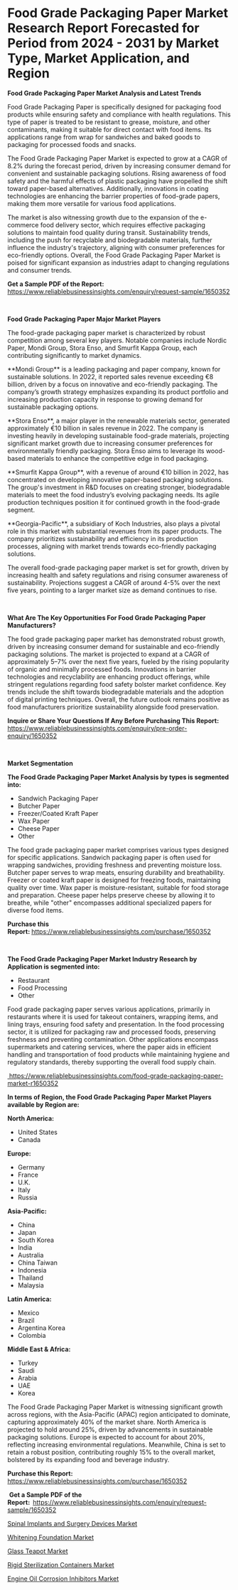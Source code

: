 <p><h1>Food Grade Packaging Paper Market Research Report Forecasted for Period from 2024 -  2031 by Market Type, Market Application, and Region</h1></p><p><strong>Food Grade Packaging Paper Market Analysis and Latest Trends</strong></p>
<p><p>Food Grade Packaging Paper is specifically designed for packaging food products while ensuring safety and compliance with health regulations. This type of paper is treated to be resistant to grease, moisture, and other contaminants, making it suitable for direct contact with food items. Its applications range from wrap for sandwiches and baked goods to packaging for processed foods and snacks.</p><p>The Food Grade Packaging Paper Market is expected to grow at a CAGR of 8.2% during the forecast period, driven by increasing consumer demand for convenient and sustainable packaging solutions. Rising awareness of food safety and the harmful effects of plastic packaging have propelled the shift toward paper-based alternatives. Additionally, innovations in coating technologies are enhancing the barrier properties of food-grade papers, making them more versatile for various food applications.</p><p>The market is also witnessing growth due to the expansion of the e-commerce food delivery sector, which requires effective packaging solutions to maintain food quality during transit. Sustainability trends, including the push for recyclable and biodegradable materials, further influence the industry's trajectory, aligning with consumer preferences for eco-friendly options. Overall, the Food Grade Packaging Paper Market is poised for significant expansion as industries adapt to changing regulations and consumer trends.</p></p>
<p><strong>Get a Sample PDF of the Report:&nbsp;</strong> <a href="https://www.reliablebusinessinsights.com/enquiry/request-sample/1650352?utm_campaign=102&utm_medium=2&utm_source=Github&utm_content=ia&utm_term=26092024&utm_id=food-grade-packaging-paper">https://www.reliablebusinessinsights.com/enquiry/request-sample/1650352</a></p>
<p>&nbsp;</p>
<p><strong>Food Grade Packaging Paper Major Market Players</strong></p>
<p><p>The food-grade packaging paper market is characterized by robust competition among several key players. Notable companies include Nordic Paper, Mondi Group, Stora Enso, and Smurfit Kappa Group, each contributing significantly to market dynamics.</p><p>**Mondi Group** is a leading packaging and paper company, known for sustainable solutions. In 2022, it reported sales revenue exceeding €8 billion, driven by a focus on innovative and eco-friendly packaging. The company’s growth strategy emphasizes expanding its product portfolio and increasing production capacity in response to growing demand for sustainable packaging options.</p><p>**Stora Enso**, a major player in the renewable materials sector, generated approximately €10 billion in sales revenue in 2022. The company is investing heavily in developing sustainable food-grade materials, projecting significant market growth due to increasing consumer preferences for environmentally friendly packaging. Stora Enso aims to leverage its wood-based materials to enhance the competitive edge in food packaging.</p><p>**Smurfit Kappa Group**, with a revenue of around €10 billion in 2022, has concentrated on developing innovative paper-based packaging solutions. The group's investment in R&D focuses on creating stronger, biodegradable materials to meet the food industry’s evolving packaging needs. Its agile production techniques position it for continued growth in the food-grade segment.</p><p>**Georgia-Pacific**, a subsidiary of Koch Industries, also plays a pivotal role in this market with substantial revenues from its paper products. The company prioritizes sustainability and efficiency in its production processes, aligning with market trends towards eco-friendly packaging solutions.</p><p>The overall food-grade packaging paper market is set for growth, driven by increasing health and safety regulations and rising consumer awareness of sustainability. Projections suggest a CAGR of around 4-5% over the next five years, pointing to a larger market size as demand continues to rise.</p></p>
<p>&nbsp;</p>
<p><strong>What Are The Key Opportunities For Food Grade Packaging Paper Manufacturers?</strong></p>
<p><p>The food grade packaging paper market has demonstrated robust growth, driven by increasing consumer demand for sustainable and eco-friendly packaging solutions. The market is projected to expand at a CAGR of approximately 5–7% over the next five years, fueled by the rising popularity of organic and minimally processed foods. Innovations in barrier technologies and recyclability are enhancing product offerings, while stringent regulations regarding food safety bolster market confidence. Key trends include the shift towards biodegradable materials and the adoption of digital printing techniques. Overall, the future outlook remains positive as food manufacturers prioritize sustainability alongside food preservation.</p></p>
<p><strong>Inquire or Share Your Questions If Any Before Purchasing This Report:</strong> <a href="https://www.reliablebusinessinsights.com/enquiry/pre-order-enquiry/1650352?utm_campaign=102&utm_medium=2&utm_source=Github&utm_content=ia&utm_term=26092024&utm_id=food-grade-packaging-paper">https://www.reliablebusinessinsights.com/enquiry/pre-order-enquiry/1650352</a></p>
<p>&nbsp;</p>
<p><strong>Market Segmentation</strong></p>
<p><strong>The Food Grade Packaging Paper Market Analysis by types is segmented into:</strong></p>
<p><ul><li>Sandwich Packaging Paper</li><li>Butcher Paper</li><li>Freezer/Coated Kraft Paper</li><li>Wax Paper</li><li>Cheese Paper</li><li>Other</li></ul></p>
<p><p>The food grade packaging paper market comprises various types designed for specific applications. Sandwich packaging paper is often used for wrapping sandwiches, providing freshness and preventing moisture loss. Butcher paper serves to wrap meats, ensuring durability and breathability. Freezer or coated kraft paper is designed for freezing foods, maintaining quality over time. Wax paper is moisture-resistant, suitable for food storage and preparation. Cheese paper helps preserve cheese by allowing it to breathe, while "other" encompasses additional specialized papers for diverse food items.</p></p>
<p><strong>Purchase this Report:&nbsp;</strong><a href="https://www.reliablebusinessinsights.com/purchase/1650352?utm_campaign=102&utm_medium=2&utm_source=Github&utm_content=ia&utm_term=26092024&utm_id=food-grade-packaging-paper">https://www.reliablebusinessinsights.com/purchase/1650352</a></p>
<p>&nbsp;</p>
<p><strong>The Food Grade Packaging Paper Market Industry Research by Application is segmented into:</strong></p>
<p><ul><li>Restaurant</li><li>Food Processing</li><li>Other</li></ul></p>
<p><p>Food grade packaging paper serves various applications, primarily in restaurants where it is used for takeout containers, wrapping items, and lining trays, ensuring food safety and presentation. In the food processing sector, it is utilized for packaging raw and processed foods, preserving freshness and preventing contamination. Other applications encompass supermarkets and catering services, where the paper aids in efficient handling and transportation of food products while maintaining hygiene and regulatory standards, thereby supporting the overall food supply chain.</p></p>
<p><a href="https://www.reliablebusinessinsights.com/food-grade-packaging-paper-market-r1650352?utm_campaign=102&utm_medium=2&utm_source=Github&utm_content=ia&utm_term=26092024&utm_id=food-grade-packaging-paper">&nbsp;https://www.reliablebusinessinsights.com/food-grade-packaging-paper-market-r1650352</a></p>
<p><strong>In terms of Region, the Food Grade Packaging Paper Market Players available by Region are:</strong></p>
<p>
    <p> <strong> North America: </strong>
        <ul>
            <li>United States</li>
            <li>Canada</li>
        </ul>
        </p> 
    <p> <strong> Europe: </strong>
        <ul>
            <li>Germany</li>
            <li>France</li>
            <li>U.K.</li>
            <li>Italy</li>
            <li>Russia</li>
        </ul>
        </p> 
    <p> <strong> Asia-Pacific: </strong>
        <ul>
            <li>China</li>
            <li>Japan</li>
            <li>South Korea</li>
            <li>India</li>
            <li>Australia</li>
            <li>China Taiwan</li>
            <li>Indonesia</li>
            <li>Thailand</li>
            <li>Malaysia</li>
        </ul>
        </p> 
    <p> <strong> Latin America: </strong>
        <ul>
            <li>Mexico</li>
            <li>Brazil</li>
            <li>Argentina Korea</li>
            <li>Colombia</li>
        </ul>
        </p> 
    <p> <strong> Middle East & Africa: </strong>
        <ul>
            <li>Turkey</li>
            <li>Saudi</li>
            <li>Arabia</li>
            <li>UAE</li>
            <li>Korea</li>
        </ul>
    </p>
    </p>
<p><p>The Food Grade Packaging Paper Market is witnessing significant growth across regions, with the Asia-Pacific (APAC) region anticipated to dominate, capturing approximately 40% of the market share. North America is projected to hold around 25%, driven by advancements in sustainable packaging solutions. Europe is expected to account for about 20%, reflecting increasing environmental regulations. Meanwhile, China is set to retain a robust position, contributing roughly 15% to the overall market, bolstered by its expanding food and beverage industry.</p></p>
<p><strong>Purchase this Report: </strong><a href="https://www.reliablebusinessinsights.com/purchase/1650352?utm_campaign=102&utm_medium=2&utm_source=Github&utm_content=ia&utm_term=26092024&utm_id=food-grade-packaging-paper">https://www.reliablebusinessinsights.com/purchase/1650352</a></p>
<p>&nbsp;<strong>Get a Sample PDF of the Report:&nbsp;&nbsp;</strong><a href="https://www.reliablebusinessinsights.com/enquiry/request-sample/1650352?utm_campaign=102&utm_medium=2&utm_source=Github&utm_content=ia&utm_term=26092024&utm_id=food-grade-packaging-paper">https://www.reliablebusinessinsights.com/enquiry/request-sample/1650352</a></p>
<p><strong></strong></p>
<p><p><a href="https://www.linkedin.com/pulse/future-trajectory-spinal-implants-surgery-devices-market-bbq5e?trackingId=jIWDoU2eT86p%2FDspE5MfdA%3D%3D&utm_campaign=102&utm_medium=2&utm_source=Github&utm_content=ia&utm_term=26092024&utm_id=food-grade-packaging-paper">Spinal Implants and Surgery Devices Market</a></p><p><a href="https://issuu.com/reportprime-2/docs/whitening-foundation-market-size-20_c5e61eb997bd9f?utm_campaign=102&utm_medium=2&utm_source=Github&utm_content=ia&utm_term=26092024&utm_id=food-grade-packaging-paper">Whitening Foundation Market</a></p><p><a href="https://issuu.com/reportprime-2/docs/glass-teapot-market-size-2030.pptx_ed272ee27b5a07?utm_campaign=102&utm_medium=2&utm_source=Github&utm_content=ia&utm_term=26092024&utm_id=food-grade-packaging-paper">Glass Teapot Market</a></p><p><a href="https://www.linkedin.com/pulse/global-rigid-sterilization-containers-market-exploring-8nwte?trackingId=lPEy2ZrwQ1aLz8GwgNC3YQ%3D%3D&utm_campaign=102&utm_medium=2&utm_source=Github&utm_content=ia&utm_term=26092024&utm_id=food-grade-packaging-paper">Rigid Sterilization Containers Market</a></p><p><a href="https://github.com/AnnDiaz698/Market-Research-Report-List-1/blob/main/engine-oil-corrosion-inhibitors-market.md?utm_campaign=102&utm_medium=2&utm_source=Github&utm_content=ia&utm_term=26092024&utm_id=food-grade-packaging-paper">Engine Oil Corrosion Inhibitors Market</a></p></p>